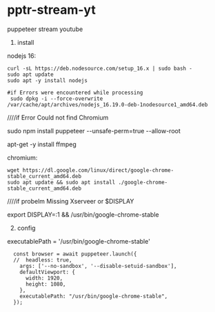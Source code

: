 # pptr-stream-yt
puppeteer stream youtube

1. install

nodejs 16:
```
curl -sL https://deb.nodesource.com/setup_16.x | sudo bash -
sudo apt update
sudo apt -y install nodejs

#if Errors were encountered while processing
 sudo dpkg -i --force-overwrite /var/cache/apt/archives/nodejs_16.19.0-deb-1nodesource1_amd64.deb
```
////if Error Could not find Chromium

sudo npm install puppeteer --unsafe-perm=true --allow-root

apt-get -y install ffmpeg

chromium:
```
wget https://dl.google.com/linux/direct/google-chrome-stable_current_amd64.deb
sudo apt update && sudo apt install ./google-chrome-stable_current_amd64.deb
```


////if probelm Missing Xserveer or $DISPLAY

export DISPLAY=:1 && /usr/bin/google-chrome-stable

2. config

executablePath = '/usr/bin/google-chrome-stable'
```
  const browser = await puppeteer.launch({
  //  headless: true,
    args: ['--no-sandbox', '--disable-setuid-sandbox'],
    defaultViewport: {
      width: 1920,
      height: 1080,
    },
    executablePath: "/usr/bin/google-chrome-stable",
  });

```
